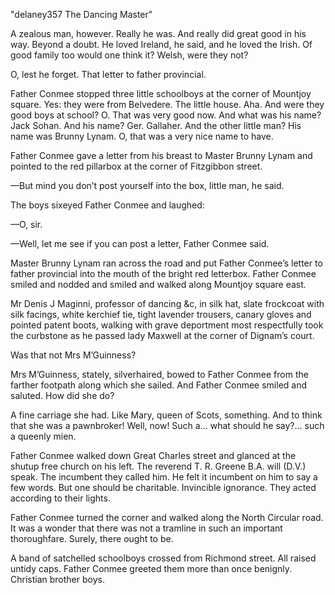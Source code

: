 "delaney357 The Dancing Master"

A zealous man, however. Really he was. And really did great good in his way. Beyond a doubt. He loved Ireland, he said, and he loved the Irish. Of good family too would one think it? Welsh, were they not?

O, lest he forget. That letter to father provincial.

Father Conmee stopped three little schoolboys at the corner of Mountjoy square. Yes: they were from Belvedere. The little house. Aha. And were they good boys at school? O. That was very good now. And what was his name? Jack Sohan. And his name? Ger. Gallaher. And the other little man? His name was Brunny Lynam. O, that was a very nice name to have.

Father Conmee gave a letter from his breast to Master Brunny Lynam and pointed to the red pillarbox at the corner of Fitzgibbon street.

—But mind you don’t post yourself into the box, little man, he said.

The boys sixeyed Father Conmee and laughed:

—O, sir.

—Well, let me see if you can post a letter, Father Conmee said.

Master Brunny Lynam ran across the road and put Father Conmee’s letter to father provincial into the mouth of the bright red letterbox. Father Conmee smiled and nodded and smiled and walked along Mountjoy square east.

Mr Denis J Maginni, professor of dancing &c, in silk hat, slate frockcoat with silk facings, white kerchief tie, tight lavender trousers, canary gloves and pointed patent boots, walking with grave deportment most respectfully took the curbstone as he passed lady Maxwell at the corner of Dignam’s court.

Was that not Mrs M’Guinness?

Mrs M’Guinness, stately, silverhaired, bowed to Father Conmee from the farther footpath along which she sailed. And Father Conmee smiled and saluted. How did she do?

A fine carriage she had. Like Mary, queen of Scots, something. And to think that she was a pawnbroker! Well, now! Such a... what should he say?... such a queenly mien.

Father Conmee walked down Great Charles street and glanced at the shutup free church on his left. The reverend T. R. Greene B.A. will (D.V.) speak. The incumbent they called him. He felt it incumbent on him to say a few words. But one should be charitable. Invincible ignorance. They acted according to their lights.

Father Conmee turned the corner and walked along the North Circular road. It was a wonder that there was not a tramline in such an important thoroughfare. Surely, there ought to be.

A band of satchelled schoolboys crossed from Richmond street. All raised untidy caps. Father Conmee greeted them more than once benignly. Christian brother boys.
